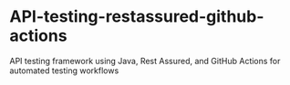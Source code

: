 # API-testing-restassured-github-actions
API testing framework using Java, Rest Assured, and GitHub Actions for automated testing workflows
